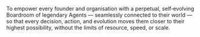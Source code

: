 To empower every founder and organisation with a perpetual, self‑evolving Boardroom of legendary Agents — seamlessly connected to their world — so that every decision, action, and evolution moves them closer to their highest possibility, without the limits of resource, speed, or scale.
